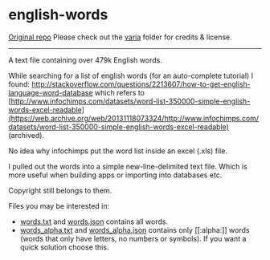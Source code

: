 english-words
=============

[Original repo](https://github.com/dwyl/english-words/)
Please check out the [varia](varia/) folder for credits & license. 

---

A text file containing over 479k English words.

While searching for a list of english words (for an auto-complete tutorial)
I found: http://stackoverflow.com/questions/2213607/how-to-get-english-language-word-database which refers to [http://www.infochimps.com/datasets/word-list-350000-simple-english-words-excel-readable](https://web.archive.org/web/20131118073324/http://www.infochimps.com/datasets/word-list-350000-simple-english-words-excel-readable) (archived).

No idea why infochimps put the word list inside an excel (.xls) file.

I pulled out the words into a simple new-line-delimited text file.
Which is more useful when building apps or importing into databases etc.

Copyright still belongs to them.

Files you may be interested in:

-  [words.txt](words.txt) and [words.json](words.json) contains all words.
-  [words_alpha.txt](words_alpha.txt) and [words_alpha.json](words_alpha.json) contains only [[:alpha:]] words (words that only have letters, no numbers or symbols). If you want a quick solution choose this.
